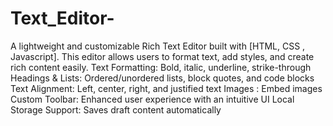 # Text_Editor-
A lightweight and customizable Rich Text Editor built with [HTML, CSS , Javascript]. This editor allows users to format text, add styles, and create rich content easily.
Text Formatting: Bold, italic, underline, strike-through
Headings & Lists: Ordered/unordered lists, block quotes, and code blocks
Text Alignment: Left, center, right, and justified text
Images : Embed images
Custom Toolbar: Enhanced user experience with an intuitive UI
Local Storage Support: Saves draft content automatically
